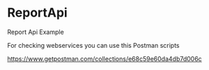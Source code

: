 # ReportApi
Report Api Example

For checking webservices you can use this Postman scripts


https://www.getpostman.com/collections/e68c59e60da4db7d006c

